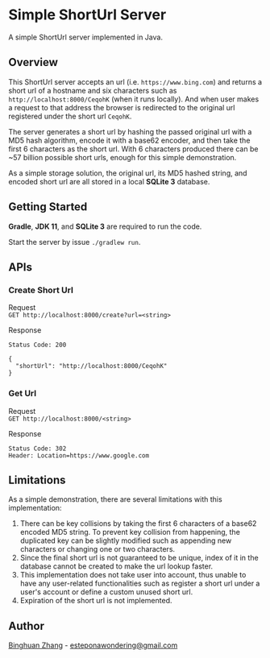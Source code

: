 # Simple ShortUrl Server

A simple ShortUrl server implemented in Java.

## Overview

This ShortUrl server accepts an url (i.e. `https://www.bing.com`) and returns a short url of a hostname and six characters such as `http://localhost:8000/CeqohK` (when it runs locally). And when user makes a request to that address the browser is redirected to the original url registered under the short url `CeqohK`.

The server generates a short url by hashing the passed original url with a MD5 hash algorithm, encode it with a base62 encoder, and then take the first 6 characters as the short url. With 6 characters produced there can be ~57 billion possible short urls, enough for this simple demonstration.

As a simple storage solution, the original url, its MD5 hashed string, and encoded short url are all stored in a local **SQLite 3** database.

## Getting Started

**Gradle**, **JDK 11**, and **SQLite 3** are required to run the code.

Start the server by issue `./gradlew run`.

## APIs

### Create Short Url

Request  
`GET http://localhost:8000/create?url=<string>`

Response  
```
Status Code: 200

{
  "shortUrl": "http://localhost:8000/CeqohK"
}
```

### Get Url

Request  
`GET http://localhost:8000/<string>`

Response  
```
Status Code: 302
Header: Location=https://www.google.com
```

## Limitations

As a simple demonstration, there are several limitations with this implementation:
1. There can be key collisions by taking the first 6 characters of a base62 encoded MD5 string. To prevent key collision from happening, the duplicated key can be slightly modified such as appending new characters or changing one or two characters.
2. Since the final short url is not guaranteed to be unique, index of it in the database cannot be created to make the url lookup faster.
3. This implementation does not take user into account, thus unable to have any user-related functionalities such as register a short url under a user's account or define a custom unused short url.
4. Expiration of the short url is not implemented.

## Author

[Binghuan Zhang](https://github.com/estepona) - esteponawondering@gmail.com
